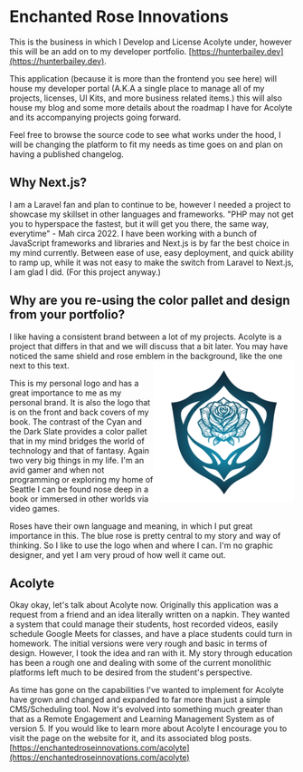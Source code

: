 # Enchanted Rose Innovations
This is the business in which I Develop and License Acolyte under, however this will be an add on to my developer portfolio. [https://hunterbailey.dev](https://hunterbailey.dev).

This application (because it is more than the frontend you see here) will house my developer portal (A.K.A a single place to manage all of my projects, licenses, UI Kits, and more business related items.) this will also house my blog and some more details about the roadmap I have for Acolyte and its accompanying projects going forward.

Feel free to browse the source code to see what works under the hood, I will be changing the platform to fit my needs as time goes on and plan on having a published changelog.

## Why Next.js?
I am a Laravel fan and plan to continue to be, however I needed a project to showcase my skillset in other languages and frameworks. "PHP may not get you to hyperspace the fastest, but it will get you there, the same way, everytime" - Mah circa 2022. I have been working with a bunch of JavaScript frameworks and libraries and Next.js is by far the best choice in my mind currently. Between ease of use, easy deployment, and quick ability to ramp up, while it was not easy to make the switch from Laravel to Next.js, I am glad I did. (For this project anyway.)

## Why are you re-using the color pallet and design from your portfolio?
<p>
I like having a consistent brand between a lot of my projects. Acolyte is a project that differs in that and we will discuss that a bit later. You may have noticed the same shield and rose emblem in the background, like the one next to this text.
 
<img align="right" src="/app/assets/images/EnchantedRoseLogo.svg" alt="Enchanted Rose Innovations Logo" width="250">

This is my personal logo and has a great importance to me as my personal brand. It is also the logo that is on the front and back covers of my book. The contrast of the Cyan and the Dark Slate provides a color pallet that in my mind bridges the world of technology and that of fantasy. Again two very big things in my life. I'm an avid gamer and when not programming or exploring my home of Seattle I can be found nose deep in a book or immersed in other worlds via video games. 

Roses have their own language and meaning, in which I put great importance in this. The blue rose is pretty central to my story and way of thinking. So I like to use the logo when and where I can. I'm no graphic designer, and yet I am very proud of how well it came out.
</p>

## Acolyte
Okay okay, let's talk about Acolyte now. Originally this application was a request from a friend and an idea literally written on a napkin. They wanted a system that could manage their students, host recorded videos, easily schedule Google Meets for classes, and have a place students could turn in homework. The initial versions were very rough and basic in terms of design. However, I took the idea and ran with it. My story through education has been a rough one and dealing with some of the current monolithic platforms left much to be desired from the student's perspective. 

As time has gone on the capabilities I've wanted to implement for Acolyte have grown and changed and expanded to far more than just a simple CMS/Scheduling tool. Now it's evolved into something much greater than that as a Remote Engagement and Learning Management System as of version 5. If you would like to learn more about Acolyte I encourage you to visit the page on the website for it, and its associated blog posts. [https://enchantedroseinnovations.com/acolyte](https://enchantedroseinnovations.com/acolyte)
